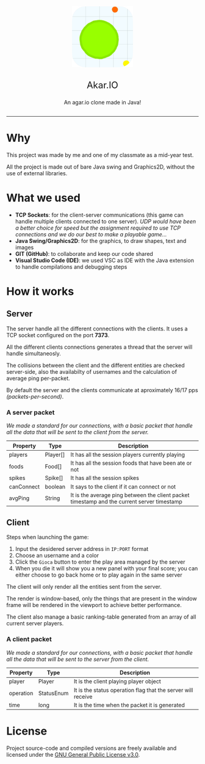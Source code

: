 <div style="display: flex; flex-direction: column; align-items: center; gap: 2rem; padding: 0;">
  <img style="width: 10rem" src="src/client/imgs/logo.png">
  <div style="display: flex; flex-direction: column; align-items: center; gap: 0.5rem;">
    <p style="margin: 0; font-size: 24px; ">Akar.IO</p>
    <p>An agar.io clone made in Java!</p>
  </div>
</div>

---

# Why
This project was made by me and one of my classmate as a mid-year test.

All the project is made out of bare Java swing and Graphics2D, without the use of external libraries.

# What we used
- **TCP Sockets**: for the client-server communications (this game can handle multiple clients connected to one server). *UDP would have been a better choice for speed but the assignment required to use TCP connections and we do our best to make a playable game...*
- **Java Swing/Graphics2D**: for the graphics, to draw shapes, text and images
- **GIT (GitHub)**: to collaborate and keep our code shared
- **Visual Studio Code (IDE)**: we used VSC as IDE with the Java extension to handle compilations and debugging steps

# How it works

## Server
The server handle all the different connections with the clients. It uses a TCP socket configured on the port **7373**.

All the different clients connections generates a thread that the server will handle simultaneosly.

The collisions between the client and the different entities are checked server-side, also the availabilty of usernames and the calculation of average ping per-packet.

By default the server and the clients communicate at aproximately 16/17 pps *(packets-per-second)*.

### **A server packet**
*We made a standard for our connections, with a basic packet that handle all the data that will be sent to the client from the server.*

| Property   | Type     | Description                                                                                 |
| ---------- | -------- | ------------------------------------------------------------------------------------------- |
| players    | Player[] | It has all the session players currently playing                                            |
| foods      | Food[]   | It has all the session foods that have been ate or not                                      |
| spikes     | Spike[]  | It has all the session spikes                                                               |
| canConnect | boolean  | It says to the client if it can connect or not                                              |
| avgPing    | String   | It is the average ping between the client packet timestamp and the current server timestamp |


## Client
Steps when launching the game:
1. Input the desidered server address in `IP:PORT` format
2. Choose an username and a color
3. Click the `Gioca` button to enter the play area managed by the server
4. When you die it will show you a new panel with your final score; you can either choose to go back home or to play again in the same server

The client will only render all the entities sent from the server.

The render is window-based, only the things that are present in the window frame will be rendered in the viewport to achieve better performance.

The client also manage a basic ranking-table generated from an array of all current server players.

### **A client packet**
*We made a standard for our connections, with a basic packet that handle all the data that will be sent to the server from the client.*

| Property  | Type       | Description                                                  |
| --------- | ---------- | ------------------------------------------------------------ |
| player    | Player     | It is the client playing player object                       |
| operation | StatusEnum | It is the status operation flag that the server will receive |
| time      | long       | It is the time when the packet it is generated               |

# License
Project source-code and compiled versions are freely available and licensed under the [GNU General Public License v3.0](LICENSE).